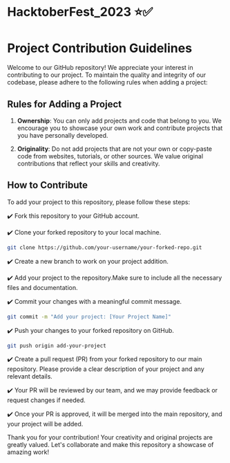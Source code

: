 # HacktoberFest_2023 ⭐✅

# Project Contribution Guidelines

Welcome to our GitHub repository! We appreciate your interest in contributing to our project. To maintain the quality and integrity of our codebase, please adhere to the following rules when adding a project:

## Rules for Adding a Project

1. **Ownership**: You can only add projects and code that belong to you. We encourage you to showcase your own work and contribute projects that you have personally developed.

2. **Originality**: Do not add projects that are not your own or copy-paste code from websites, tutorials, or other sources. We value original contributions that reflect your skills and creativity.

## How to Contribute

To add your project to this repository, please follow these steps:

✔️ Fork this repository to your GitHub account.

✔️ Clone your forked repository to your local machine.

   ```bash
   git clone https://github.com/your-username/your-forked-repo.git
   ```

✔️ Create a new branch to work on your project addition.

✔️ Add your project to the repository.Make sure to include all the necessary files and documentation.

✔️ Commit your changes with a meaningful commit message.

```bash
git commit -m "Add your project: [Your Project Name]"
```
✔️ Push your changes to your forked repository on GitHub.

```bash
git push origin add-your-project
```
✔️ Create a pull request (PR) from your forked repository to our main repository. Please provide a clear description of your project and any relevant details.

✔️ Your PR will be reviewed by our team, and we may provide feedback or request changes if needed.

✔️ Once your PR is approved, it will be merged into the main repository, and your project will be added.

Thank you for your contribution! Your creativity and original projects are greatly valued. Let's collaborate and make this repository a showcase of amazing work!
